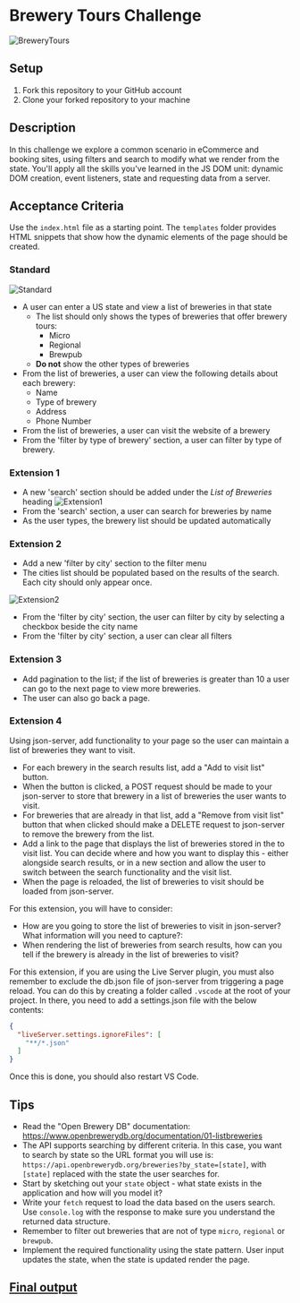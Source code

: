 # Brewery Tours Challenge

![BreweryTours](images/brewery.jpg)

## Setup
1. Fork this repository to your GitHub account
2. Clone your forked repository to your machine

## Description
In this challenge we explore a common scenario in eCommerce and booking sites, using filters and search to modify what we render from the state. You'll apply all the skills you've learned in the JS DOM unit: dynamic DOM creation, event listeners, state and requesting data from a server.

## Acceptance Criteria

Use the `index.html` file as a starting point. The `templates` folder provides HTML snippets that show how the dynamic elements of the page should be created.

### Standard
![Standard](images/standard.png)
- A user can enter a US state and view a list of breweries in that state
	- The list should only shows the types of breweries that offer brewery tours:
		- Micro
		- Regional
		- Brewpub
	- **Do not** show the other types of breweries
- From the list of breweries, a user can view the following details about each brewery:
	- Name
	- Type of brewery
	- Address
	- Phone Number
- From the list of breweries, a user can visit the website of a brewery
- From the 'filter by type of brewery' section, a user can filter by type of brewery.

### Extension 1
- A new 'search' section should be added under the *List of Breweries* heading
![Extension1](images/extension-1.png)
- From the 'search' section, a user can search for breweries by name
- As the user types, the brewery list should be updated automatically

### Extension 2
- Add a new 'filter by city' section to the filter menu
- The cities list should be populated based on the results of the search. Each city should only appear once.

![Extension2](images/extension-2.png)

- From the 'filter by city' section, the user can filter by city by selecting a checkbox beside the city name
- From the 'filter by city' section, a user can clear all filters

### Extension 3
-  Add pagination to the list; if the list of breweries is greater than 10 a user can go to the next page to view more breweries.
- The user can also go back a page.

### Extension 4
Using json-server, add functionality to your page so the user can maintain a list of breweries they want to visit.
- For each brewery in the search results list, add a "Add to visit list" button.
- When the button is clicked, a POST request should be made to your json-server to store that brewery in a list of breweries the user wants to visit.
- For breweries that are already in that list, add a "Remove from visit list" button that when clicked should make a DELETE request to json-server to remove the brewery from the list.
- Add a link to the page that displays the list of breweries stored in the to visit list. You can decide where and how you want to display this - either alongside search results, or in a new section and allow the user to switch between the search functionality and the visit list.
- When the page is reloaded, the list of breweries to visit should be loaded from json-server.

For this extension, you will have to consider:
- How are you going to store the list of breweries to visit in json-server? What information will you need to capture?:
- When rendering the list of breweries from search results, how can you tell if the brewery is already in the list of breweries to visit?

For this extension, if you are using the Live Server plugin, you must also remember to exclude the db.json file of json-server from triggering a page reload. You can do this by creating a folder called `.vscode` at the root of your project. In there, you need to add a settings.json file with the below contents:

```json
{
  "liveServer.settings.ignoreFiles": [
    "**/*.json"
  ]
}
```

Once this is done, you should also restart VS Code.

## Tips
- Read the "Open Brewery DB" documentation: https://www.openbrewerydb.org/documentation/01-listbreweries
- The API supports searching by different criteria. In this case, you want to search by state so the URL format you will use is: `https://api.openbrewerydb.org/breweries?by_state=[state]`, with `[state]` replaced with the state the user searches for.
- Start by sketching out your `state` object - what state exists in the application and how will you model it?
- Write your `fetch` request to load the data based on the users search. Use `console.log` with the response to make sure you understand the returned data structure.
- Remember to filter out breweries that are not of type `micro`, `regional` or `brewpub`.
- Implement the required functionality using the state pattern. User input updates the state, when the state is updated render the page.

## <a href="https://js-dom-brewery-tours-challenge-nkxf7xmr9-klimcuks.vercel.app">Final output </a>

